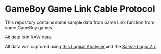 # GameBoy Game Link Cable Protocol
This repository contains some sample data from Game Link function from some GameBoy games.

All data is in RAW data.

All data was captured using [this Logical Analyser](https://pt.aliexpress.com/item/4000190740610.html) and the [Saleae Logic 2.x](https://www.saleae.com/pt/downloads/)

